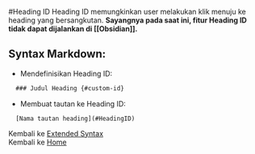 #Heading ID
Heading ID memungkinkan user melakukan klik menuju ke heading yang bersangkutan. **Sayangnya pada saat ini,  fitur Heading ID tidak dapat dijalankan di [[Obsidian]].** 

## Syntax Markdown:
- Mendefinisikan Heading ID: 
```markdown
  ### Judul Heading {#custom-id}
```
- Membuat tautan ke Heading ID: 
```
  [Nama tautan heading](#HeadingID)
```


Kembali ke [Extended Syntax](./ExtendedSyntax.md)      
Kembali ke [Home](/)
